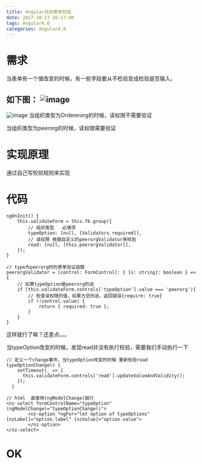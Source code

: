 ```yaml
---
title: Angular动态表单校验
date: 2017-10-17 16:17:00
tags: Angular4.0
categories: Angular4.0
---
```

# 需求
当表单有一个值改变的时候，有一些字段要从不检验变成检验是否输入。
<!-- more -->
如下图：
![image](http://gezichenshan.oss-cn-beijing.aliyuncs.com/blog/Angular4-4-1.png)
---
![image](http://gezichenshan.oss-cn-beijing.aliyuncs.com/blog/Angular4-4-2.png)
当组织类型为Ordererorg的时候，读权限不需要验证

当组织类型为peerorg的时候，读权限需要验证

# 实现原理
通过自己写校验规则来实现
# 代码

```
ngOnInit() {
    this.validateForm = this.fb.group({
        // 组织类型   必填项
        typeOption: [null, [Validators.required]],
        // 读权限 根据自定义的peerorgValidator来校验
        read: [null, [this.peerorgValidator]],
    });
}
```

```
// type为peerorg时的表单验证函数
peerorgValidator = (control: FormControl): { [s: string]: boolean } => {
    // 如果typeOption是peerorg的话
    if (this.validateForm.controls['typeOption'].value === 'peerorg'){
        // 检查读权限的值，如果为空的话，返回错误{require: true}
        if (!control.value) {
            return { required: true };
        }
    }
}
```

这样就行了嘛？还差点。。。

当typeOption改变的时候，发现read并没有执行校验，需要我们手动执行一下

```
// 定义一个change事件，当typeOption改变的时候 重新校验read
typeOptionChange() {
    setTimeout(_ => {
      this.validateForm.controls['read'].updateValueAndValidity();
    });
  }
  
// html  直接用(ngModelChange)就行
<nz-select formControlName="typeOption"  (ngModelChange)="typeOptionChange()">
        <nz-option *ngFor="let option of typeOptions" [nzLabel]="option.label" [nzValue]="option.value">
        </nz-option>
</nz-select>
```

# OK